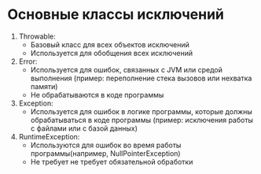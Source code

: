 # Основные классы исключений

1. Throwable:
    - Базовый класс для всех объектов исключений
    - Используется для обобщения всех исключений
2. Error:
    - Используется для ошибок, связанных с JVM или средой выполнения (пример: переполнение стека вызовов или нехватка
      памяти)
    - Не обрабатываются в коде программы
3. Exception:
    - Используется для ошибок в логике программы, которые должны обрабатываться в коде программы (пример: исключения
      работы с файлами или с базой данных)
4. RuntimeException:
    - Используются для ошибок во время работы программы(например, NullPointerException)
    - Не требует не требует обязательной обработки
